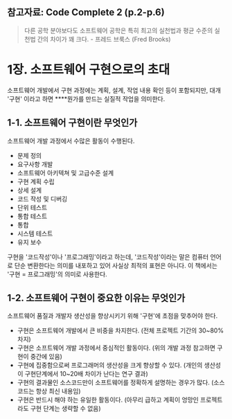 참고자료: Code Complete 2 (p.2-p.6)
---

> 다른 공학 분야보다도 소프트웨어 공학은 특히 최고의 실천법과 평균 수준의 실천법 간의 차이가 꽤 크다. - 프레드 브룩스 (Fred Brooks)

# 1장. 소프트웨어 구현으로의 초대

소프트웨어 개발에서 구현 과정에는 계획, 설계, 작업 내용 확인 등이 포함되지만, 대개 '구현' 이라고 하면 ****뭔가를 만드는 실질적 작업을 의미한다.

## 1-1. 소프트웨어 구현이란 무엇인가

소프트웨어 개발 과정에서 수많은 활동이 수행된다.

- 문제 정의
- 요구사항 개발
- 소프트웨어 아키텍쳐 및 고급수준 설계
- 구현 계획 수립
- 상세 설계
- 코드 작성 및 디버깅
- 단위 테스트
- 통합 테스트
- 통합
- 시스템 테스트
- 유지 보수

구현을 '코드작성'이나 '프로그래밍'이라고 하는데, '코드작성'이라는 말은 컴퓨터 언어로 단순 변환한다는 의미를 내포하고 있어 사실상 최적의 표현은 아니다. 이 책에서는 '구현 = 프로그래밍'의 의미로 사용한다.

## 1-2. 소프트웨어 구현이 중요한 이유는 무엇인가

소프트웨어 품질과 개발자 생산성을 향상시키기 위해 '구현'에 초점을 맞추어야 한다.

- 구현은 소프트웨어 개발에서 큰 비중을 차지한다. (전체 프로젝트 기간의 30~80% 차지)
- 구현은 소프트웨어 개발 과정에서 중심적인 활동이다. (위의 개발 과정 참고하면 구현이 중간에 있음)
- 구현에 집중함으로써 프로그래머의 생산성을 크게 향상할 수 있다. (개인의 생산성이 구현단계에서 10~20배 차이가 난다는 연구 결과)
- 구현의 결과물인 소스코드만이 소프트웨어를 정확하게 설명하는 경우가 많다. (소스코드는 항상 최신 내용임)
- 구현은 반드시 해야 하는 유일한 활동이다. (아무리 급하고 계획이 엉망인 프로젝트라도 구현 단계는 생략할 수 없음)
